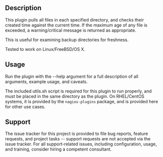 ## Description

This plugin pulls all files in each specified directory, and checks their created time against the current time.  If the maximum age of any file is exceeded, a warning/critical message is returned as appropriate. 

This is useful for examining backup directories for freshness.

Tested to work on Linux/FreeBSD/OS X.

## Usage ##

Run the plugin with the --help argument for a full description of all arguments, example usage, and caveats.

The included utils.sh script is required for this plugin to run properly, and must be placed in the same directory as the plugin. On RHEL/CentOS systems, it is provided by the ```nagios-plugins``` package, and is provided here for other use cases.

## Support

The issue tracker for this project is provided to file bug reports, feature requests, and project tasks -- support requests are not accepted via the issue tracker. For all support-related issues, including configuration, usage, and training, consider hiring a competent consultant.
